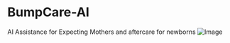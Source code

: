 # BumpCare-AI
AI Assistance for Expecting Mothers and aftercare for newborns
![Image](https://github.com/user-attachments/assets/0d81925d-df0e-42c5-be45-f46de94bc539)
